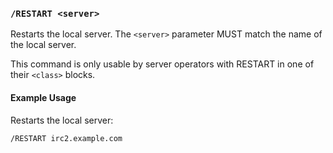 <!-- This file contains a page fragment. Any changes will affect all pages that include it. -->

### `/RESTART <server>`

Restarts the local server. The `<server>` parameter MUST match the name of the local server.

This command is only usable by server operators with RESTART in one of their `<class>` blocks.

#### Example Usage

Restarts the local server:

```plaintext
/RESTART irc2.example.com
```
